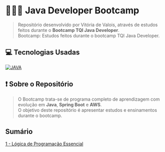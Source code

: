 # 👩🏻‍💻 Java Developer Bootcamp
> Repositório desenvolvido por Vitória de Valois, através de estudos feitos durante o **Bootcamp TQI Java Developer**.
> <br>
> Bootcamp: Estudos feitos durante o bootcamp TQI Java Developer.


## 💻 Tecnologias Usadas
[![JAVA](https://img.shields.io/badge/Java-ED8B00?style=for-the-badge&logo=java&logoColor=white)](#)


## ❗ Sobre o Repositório
> O Bootcamp trata-se de programa completo de aprendizagem com evolução em **Java**, **Spring Boot** e **AWS**. 
> <br>
> O objetivo deste repositório é apresentar estudos e ensinamentos durante o bootcamp.

## Sumário
[1 - Lógica de Programação Essencial](https://github.com/vitoriadevalois/java-developer-bootcamp/blob/main/logica-programacao.md)
